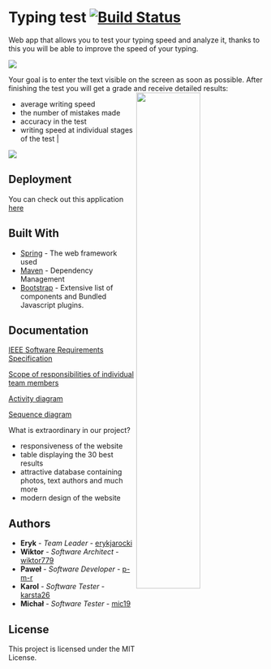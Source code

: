 # Typing test [![Build Status](https://travis-ci.org/TypingGods/Typing-test.svg?branch=master)](https://travis-ci.org/TypingGods/Typing-test)
Web app that allows you to test your typing speed and analyze it, thanks to this you will be able to improve the speed of your typing. 

<img src="https://media.giphy.com/media/5nbDoD7NKCVFdRvkew/giphy.gif">

Your goal is to enter the text visible on the screen as soon as possible. After finishing the test you will get a grade and receive detailed results:
<img width="50%" align="right" src="https://user-images.githubusercontent.com/20689930/41364592-6ac8484e-6f37-11e8-8824-ba9e43408151.png">
* average writing speed
* the number of mistakes made
* accuracy in the test
* writing speed at individual stages of the test |

<img src="https://user-images.githubusercontent.com/20689930/41366648-0db0732e-6f3d-11e8-9c4e-63bb0648d51c.png">

## Deployment
You can check out this application [here](https://typing-test-app.herokuapp.com/)

## Built With

* [Spring](https://docs.spring.io/spring/docs/current/spring-framework-reference/index.html) - The web framework used
* [Maven](https://maven.apache.org/) - Dependency Management
* [Bootstrap](http://getbootstrap.com/) - Extensive list of components and Bundled Javascript plugins.

## Documentation
[IEEE Software Requirements Specification](https://docs.google.com/document/d/1gtijNggsb1ryMTQBOn984fwB9SoeswUhaqNqtDQxV9A/edit#heading=h.qp60vrpn0onc)

[Scope of responsibilities of individual team members](https://docs.google.com/document/d/1hDKso2a6WsHHA7Pzz_2sO_GDTsVuZymZuJLqMygQ6mU/edit)

[Activity diagram](https://user-images.githubusercontent.com/20689930/41751050-921e2358-75bf-11e8-83c4-bf562d0a8845.jpg)

[Sequence diagram](https://user-images.githubusercontent.com/20689930/41751051-923b6cd8-75bf-11e8-8666-fde24a0425a7.jpg)

What is extraordinary in our project?
* responsiveness of the website
* table displaying the 30 best results
* attractive database containing photos, text authors and much more
* modern design of the website


## Authors

* **Eryk** - *Team Leader* - [erykjarocki](https://github.com/erykjarocki)
* **Wiktor** - *Software Architect* - [wiktor779](https://github.com/wiktor779)
* **Paweł** - *Software Developer* - [p-m-r](https://github.com/p-m-r)
* **Karol** - *Software Tester* - [karsta26](https://github.com/karsta26)
* **Michał** - *Software Tester* - [mic19](https://github.com/mic19)

## License

This project is licensed under the MIT License.

